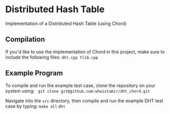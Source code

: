# Distributed Hash Table

Implementation of a Distributed Hash Table (using Chord)

## Compilation

If you'd like to use the implementation of Chord in this project, make sure to include the following files:
`dht.cpp tlib.cpp`

## Example Program

To compile and run the example test case, clone the repository on your system using:
` git clone git@github.com:whoistamir/dht_chord.git`

Navigate into the `src` directory, then compile and run the example DHT test case by typing:
`make all`
`dht`
